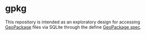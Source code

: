 # gpkg

This repository is intended as an exploratory design for accessing [GeoPackage](https://www.geopackage.org) files via SQLite through the define [GeoPackage spec](https://www.geopackage.org/spec/).
